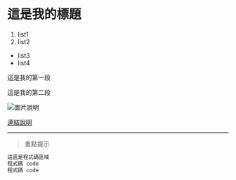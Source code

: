 # 這是我的標題
1. list1
2. list2

* list3
* list4

這是我的第一段

這是我的第二段

![圖片說明](圖片網址)

[連結說明](連結網址)


---


> 重點提示

```python
這區是程式碼區域
程式碼 code
程式碼 code
```
